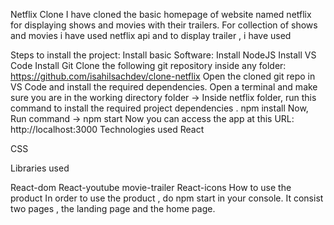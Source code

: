 Netflix Clone I have cloned the basic homepage of website named netflix for
displaying shows and movies with their trailers. For collection of shows and
movies i have used netflix api and to display trailer , i have used

Steps to install the project: Install basic Software: Install NodeJS Install VS
Code Install Git Clone the following git repository inside any folder:
https://github.com/isahilsachdev/clone-netflix Open the cloned git repo in VS
Code and install the required dependencies. Open a terminal and make sure you
are in the working directory folder -> Inside netflix folder, run this command
to install the required project dependencies . npm install Now, Run command ->
npm start Now you can access the app at this URL: http://localhost:3000
Technologies used React

CSS

Libraries used

React-dom React-youtube movie-trailer React-icons How to use the product In
order to use the product , do npm start in your console. It consist two pages ,
the landing page and the home page.
